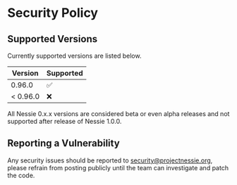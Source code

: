 # Security Policy

## Supported Versions

Currently supported versions are listed below.

| Version  | Supported          |
|----------|--------------------|
| 0.96.0   | :white_check_mark: |
| < 0.96.0 | :x:                |

All Nessie 0.x.x versions are considered beta or even alpha releases and not supported after
release of Nessie 1.0.0.

## Reporting a Vulnerability

Any security issues should be reported to security@projectnessie.org, please refrain from posting publicly until the team can investigate and patch the code.
